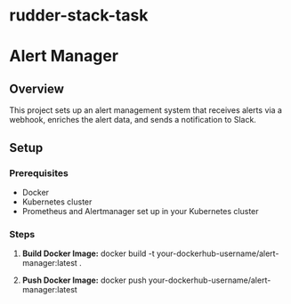 # rudder-stack-task
# Alert Manager

## Overview
This project sets up an alert management system that receives alerts via a webhook, enriches the alert data, and sends a notification to Slack.

## Setup

### Prerequisites
- Docker
- Kubernetes cluster
- Prometheus and Alertmanager set up in your Kubernetes cluster

### Steps

1. **Build Docker Image:**
   docker build -t your-dockerhub-username/alert-manager:latest .

2. **Push Docker Image:**
   docker push your-dockerhub-username/alert-manager:latest
